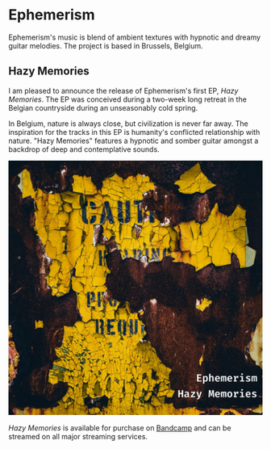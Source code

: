 # Ephemerism

Ephemerism's music is blend of ambient textures with hypnotic and dreamy guitar melodies.
The project is based in Brussels, Belgium.

## Hazy Memories

I am pleased to announce the release of Ephemerism's first EP, _Hazy Memories_. The EP was
conceived during a two-week long retreat in the Belgian countryside during an unseasonably
cold spring.

In Belgium, nature is always close, but civilization is never far away. The inspiration
for the tracks in this EP is humanity's conflicted relationship with nature. "Hazy
Memories" features a hypnotic and somber guitar amongst a backdrop of deep and
contemplative sounds.

![Hazy Memories cover](/images/hazy-memories-1024x1024.jpg)

_Hazy Memories_ is available for purchase on [Bandcamp][1] and can be streamed on all
major streaming services.


[1]: https://moonatlas.bandcamp.com/album/hazy-memories

